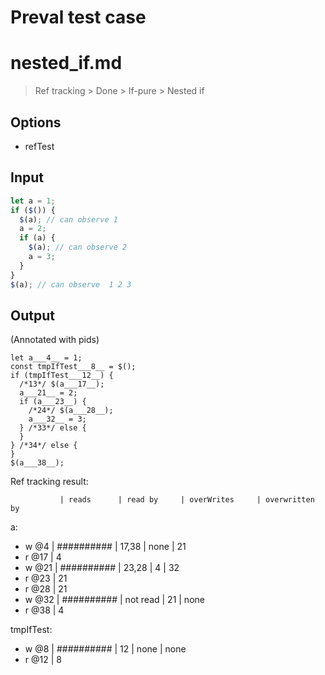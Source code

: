 # Preval test case

# nested_if.md

> Ref tracking > Done > If-pure > Nested if

## Options

- refTest

## Input

`````js filename=intro
let a = 1;
if ($()) {
  $(a); // can observe 1
  a = 2;
  if (a) {
    $(a); // can observe 2
    a = 3;
  }
}
$(a); // can observe  1 2 3
`````

## Output

(Annotated with pids)

`````filename=intro
let a___4__ = 1;
const tmpIfTest___8__ = $();
if (tmpIfTest___12__) {
  /*13*/ $(a___17__);
  a___21__ = 2;
  if (a___23__) {
    /*24*/ $(a___28__);
    a___32__ = 3;
  } /*33*/ else {
  }
} /*34*/ else {
}
$(a___38__);
`````

Ref tracking result:

               | reads      | read by     | overWrites     | overwritten by
a:
  - w @4       | ########## | 17,38       | none           | 21
  - r @17      | 4
  - w @21      | ########## | 23,28       | 4              | 32
  - r @23      | 21
  - r @28      | 21
  - w @32      | ########## | not read    | 21             | none
  - r @38      | 4

tmpIfTest:
  - w @8       | ########## | 12          | none           | none
  - r @12      | 8
